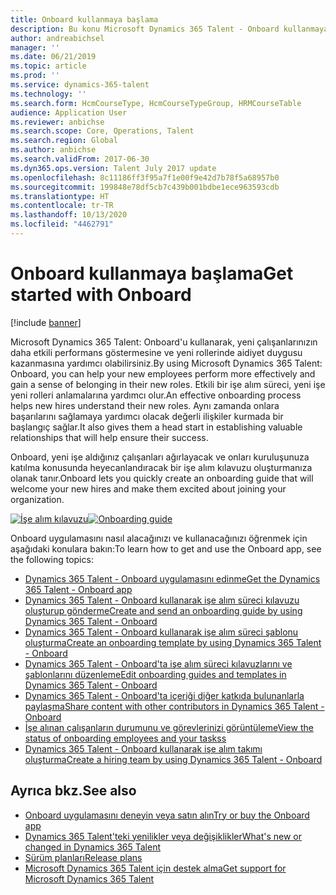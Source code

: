 ```yaml
---
title: Onboard kullanmaya başlama
description: Bu konu Microsoft Dynamics 365 Talent - Onboard kullanmaya başlamanıza yardımcı olacaktır. Onboard, yeni işe başlayanlarınızın, onları işe alma sürecinde sorunsuz bir şekilde götüren bir rehber vererek güçlü bir başlangıç yapmalarına yardımcı olur.
author: andreabichsel
manager: ''
ms.date: 06/21/2019
ms.topic: article
ms.prod: ''
ms.service: dynamics-365-talent
ms.technology: ''
ms.search.form: HcmCourseType, HcmCourseTypeGroup, HRMCourseTable
audience: Application User
ms.reviewer: anbichse
ms.search.scope: Core, Operations, Talent
ms.search.region: Global
ms.author: anbichse
ms.search.validFrom: 2017-06-30
ms.dyn365.ops.version: Talent July 2017 update
ms.openlocfilehash: 8c11186ff3f95a7f1e00f9e42d7b78f5a68957b0
ms.sourcegitcommit: 199848e78df5cb7c439b001bdbe1ece963593cdb
ms.translationtype: HT
ms.contentlocale: tr-TR
ms.lasthandoff: 10/13/2020
ms.locfileid: "4462791"
---
```

# <a name="get-started-with-onboard"></a><span data-ttu-id="ac67f-104">Onboard kullanmaya başlama</span><span class="sxs-lookup"><span data-stu-id="ac67f-104">Get started with Onboard</span></span>

[!include [banner](includes/banner.md)]

<span data-ttu-id="ac67f-105">Microsoft Dynamics 365 Talent: Onboard'u kullanarak, yeni çalışanlarınızın daha etkili performans göstermesine ve yeni rollerinde aidiyet duygusu kazanmasına yardımcı olabilirsiniz.</span><span class="sxs-lookup"><span data-stu-id="ac67f-105">By using Microsoft Dynamics 365 Talent: Onboard, you can help your new employees perform more effectively and gain a sense of belonging in their new roles.</span></span> <span data-ttu-id="ac67f-106">Etkili bir işe alım süreci, yeni işe yeni rolleri anlamalarına yardımcı olur.</span><span class="sxs-lookup"><span data-stu-id="ac67f-106">An effective onboarding process helps new hires understand their new roles.</span></span> <span data-ttu-id="ac67f-107">Aynı zamanda onlara başarılarını sağlamaya yardımcı olacak değerli ilişkiler kurmada bir başlangıç sağlar.</span><span class="sxs-lookup"><span data-stu-id="ac67f-107">It also gives them a head start in establishing valuable relationships that will help ensure their success.</span></span>

<span data-ttu-id="ac67f-108">Onboard, yeni işe aldığınız çalışanları ağırlayacak ve onları kuruluşunuza katılma konusunda heyecanlandıracak bir işe alım kılavuzu oluşturmanıza olanak tanır.</span><span class="sxs-lookup"><span data-stu-id="ac67f-108">Onboard lets you quickly create an onboarding guide that will welcome your new hires and make them excited about joining your organization.</span></span>

<span data-ttu-id="ac67f-109">[![İşe alım kılavuzu](./media/onboard-onboarding-guide.png)](./media/onboard-onboarding-guide.png)</span><span class="sxs-lookup"><span data-stu-id="ac67f-109">[![Onboarding guide](./media/onboard-onboarding-guide.png)](./media/onboard-onboarding-guide.png)</span></span>

<span data-ttu-id="ac67f-110">Onboard uygulamasını nasıl alacağınızı ve kullanacağınızı öğrenmek için aşağıdaki konulara bakın:</span><span class="sxs-lookup"><span data-stu-id="ac67f-110">To learn how to get and use the Onboard app, see the following topics:</span></span>

- [<span data-ttu-id="ac67f-111">Dynamics 365 Talent - Onboard uygulamasını edinme</span><span class="sxs-lookup"><span data-stu-id="ac67f-111">Get the Dynamics 365 Talent - Onboard app</span></span>](./onboard-get-app.md)
- [<span data-ttu-id="ac67f-112">Dynamics 365 Talent - Onboard kullanarak işe alım süreci kılavuzu oluşturup gönderme</span><span class="sxs-lookup"><span data-stu-id="ac67f-112">Create and send an onboarding guide by using Dynamics 365 Talent - Onboard</span></span>](./onboard-create-guide.md)
- [<span data-ttu-id="ac67f-113">Dynamics 365 Talent - Onboard kullanarak işe alım süreci şablonu oluşturma</span><span class="sxs-lookup"><span data-stu-id="ac67f-113">Create an onboarding template by using Dynamics 365 Talent - Onboard</span></span>](./onboard-create-template.md)
- [<span data-ttu-id="ac67f-114">Dynamics 365 Talent - Onboard'ta işe alım süreci kılavuzlarını ve şablonlarını düzenleme</span><span class="sxs-lookup"><span data-stu-id="ac67f-114">Edit onboarding guides and templates in Dynamics 365 Talent - Onboard</span></span>](./onboard-edit-guides-templates.md)
- [<span data-ttu-id="ac67f-115">Dynamics 365 Talent - Onboard'ta içeriği diğer katkıda bulunanlarla paylaşma</span><span class="sxs-lookup"><span data-stu-id="ac67f-115">Share content with other contributors in Dynamics 365 Talent - Onboard</span></span>](./onboard-share-template.md)
- [<span data-ttu-id="ac67f-116">İşe alınan çalışanların durumunu ve görevlerinizi görüntüleme</span><span class="sxs-lookup"><span data-stu-id="ac67f-116">View the status of onboarding employees and your taskss</span></span>](./onboard-view-status.md)
- [<span data-ttu-id="ac67f-117">Dynamics 365 Talent - Onboard kullanarak işe alım takımı oluşturma</span><span class="sxs-lookup"><span data-stu-id="ac67f-117">Create a hiring team by using Dynamics 365 Talent - Onboard</span></span>](./onboard-create-team.md)

## <a name="see-also"></a><span data-ttu-id="ac67f-118">Ayrıca bkz.</span><span class="sxs-lookup"><span data-stu-id="ac67f-118">See also</span></span>

- [<span data-ttu-id="ac67f-119">Onboard uygulamasını deneyin veya satın alın</span><span class="sxs-lookup"><span data-stu-id="ac67f-119">Try or buy the Onboard app</span></span>](https://dynamics.microsoft.com/talent/onboard/)
- [<span data-ttu-id="ac67f-120">Dynamics 365 Talent'teki yenilikler veya değişiklikler</span><span class="sxs-lookup"><span data-stu-id="ac67f-120">What's new or changed in Dynamics 365 Talent</span></span>](./whats-new.md)
- [<span data-ttu-id="ac67f-121">Sürüm planları</span><span class="sxs-lookup"><span data-stu-id="ac67f-121">Release plans</span></span>](https://docs.microsoft.com/business-applications-release-notes/index)
- [<span data-ttu-id="ac67f-122">Microsoft Dynamics 365 Talent için destek alma</span><span class="sxs-lookup"><span data-stu-id="ac67f-122">Get support for Microsoft Dynamics 365 Talent</span></span>](./talent-support.md)
